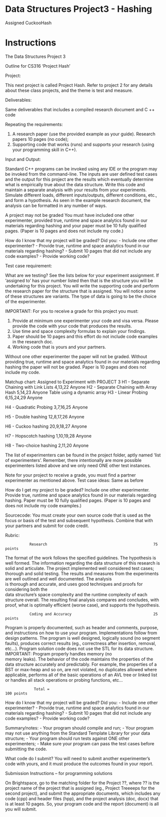# Data Structures Project3 - Hashing 

Assigned CuckooHash

# Instructions


The Data Structures Project 3

Outline for CS316 ‘Project Hash’

Project:

This next project is called Project Hash. Refer to project 2 for any details about these class projects, and
the theme is test and measure.

Deliverables:

Same deliverables that includes a compiled research document and C ++ code


Repeating the requirements:
   1) A research paper (use the provided example as your guide). Research papers 10 pages (no code);
   2) Supporting code that works (runs) and supports your research (using your programming skill in
       C++).



Input and Output:

Standard C++ programs can be invoked using any IDE or the program may be invoked from the
command-line. The inputs are user defined test cases and the output for this project are the results
which eventually determine what is empirically true about the data structure. Write this code and
maintain a separate analysis with your results from your experiments. Simulate different loads, different
inputs/outputs, different conditions, etc., and form a hypothesis. As seen in the example research
document, the analysis can be formatted in any number of ways.

A project may not be graded
You must have included one other experimenter, provided true, runtime and space analytics found in
our materials regarding hashing and your paper must be 10 fully qualified pages. (Paper is 10 pages and
does not include my code.)

How do I know that my project will be graded?
Did you:
    - Include one other experimenter?
    - Provide true, runtime and space analytics found in our materials regarding hashing?
    - Submit 10 pages that did not include any code examples?
    - Provide working code?

Test case requirement:

What are we testing? See the lists below for your experiment assignment. If ‘assigned to’ has your
number listed then that is the structure you will be undertaking for this project. You will write the
supporting code and perform the research paper for the structure that is assigned. You will notice some
of these structures are variants. The type of data is going to be the choice of the experimenter.

IMPORTANT: For you to receive a grade for this project you must:
   1) Provide at minimum one experimenter your code and visa versa. Please provide the code with
      your code that produces the results.
   2) Use time and space complexity formulas to explain your findings.
   3) Paper should be 10 pages and this effort do not include code examples in the research doc.
   4) Working code that is yours and your partners.

Without one other experimenter the paper will not be graded. Without providing true, runtime and
space analytics found in our materials regarding hashing the paper will not be graded. Paper is 10 pages
and does not include my code.


Matchup chart:                               Assigned to           Experiment
                                                                   with
PROJECT 3
H1 - Separate Chaining with Link Lists       4,13,22               Anyone
H2 - Separate Chaining with Array Hash       5,14,23               Anyone
Table using a dynamic array
H3 - Linear Probing                          6,15,24,29            Anyone

H4 - Quadratic Probing                       3,7,16,25             Anyone

H5 - Double hashing                          12,8,17,26            Anyone

H6 - Cuckoo hashing                          20,9,18,27            Anyone

H7 - Hopscotch hashing                       1,10,19,28            Anyone

H8 - Two-choice hashing                      2,11,20               Anyone




The list of experimenters can be found in the project folder, aptly named ‘list of experimenters’.
Remember, there intentionally are more possible experimenters listed above and we only need ONE
other test instances.

Note for your project to receive a grade, you must find a partner experimenter as mentioned above.
Test case ideas:
Same as before

How do I get my project to be graded?
Include one other experimenter. Provide true, runtime and space analytics found in our materials
regarding hashing. Paper must be 10 fully qualified pages. (Paper is 10 pages and does not include my
code examples.)

Sourcecode:
You must create your own source code that is used as the focus or basis of the test and subsequent
hypothesis. Combine that with your partners and submit for code credit.


Rubric:



                                                                                              
               Research                                                75 points
 
 The format of the work follows the specified guidelines. The hypothesis is well formed.
 The information regarding the data structure of this research is solid and articulate. The
 project implemented well considered test cases; thorough and solid testing. The results
 and measures from the experiments are well outlined and well documented. The analysis              
 is thorough and accurate, and uses good techniques and proofs for considering both the            
 data structure’s space complexity and the runtime complexity of each structure overall.
 The resulting final analysis compares and concludes, with proof, what is optimally
 efficient (worse case), and supports the hypothesis.



               Coding and Accuracy                                     25 points
        
Program is properly documented, such as header and comments, purpose, and
instructions on how to use your program. Implementations follow from design patterns.
The program is well designed, logically sound (no segment faults), produces correct
results (eg., correctness after insertion, removal, etc…). Program solution code does not
use the STL for its data structure. IMPORTANT: Program properly handles memory (no                 
memory leaks). The behavior of the code maintains the properties of the data structure
accurately and predictably. For example, the properties of a BST or max-heap and so on,
are not violated, no duplicates allowed where applicable, performs all of the basic
operations of an AVL tree or linked list or handles all stack operations or probing
functions, etc…


                 Total =                                                100 points

How do I know that my project will be graded?
Did you:
    -    Include one other experimenter?
    -    Provide true, runtime and space analytics found in our materials regarding hashing?
    -    Submit 10 pages that did not include any code examples?
    -    Provide working code?


Summary/notes:
    -    Your program should compile and run;
    -    Your program may not use anything from the Standard Template Library for your data structure;
    -    Your program should run tests against ONE other experimenters;
    -    Make sure your program can pass the test cases before submitting the code.


What code do I submit? You will need to submit another experimenter’s code with yours, and it must
produce the outcomes found in your report.

Submission Instructions – for programming solutions

On Brightspace, go to the matching folder for the Project ??, where ?? is the project name of the project
that is assigned (eg., Project Treeeeps for the second project), and submit the appropriate documents,
which includes any code (cpp) and header files (hpp), and the project analysis (doc, docx) that is at least
10 pages. So, your program code and the report (document) is all you will submit.
